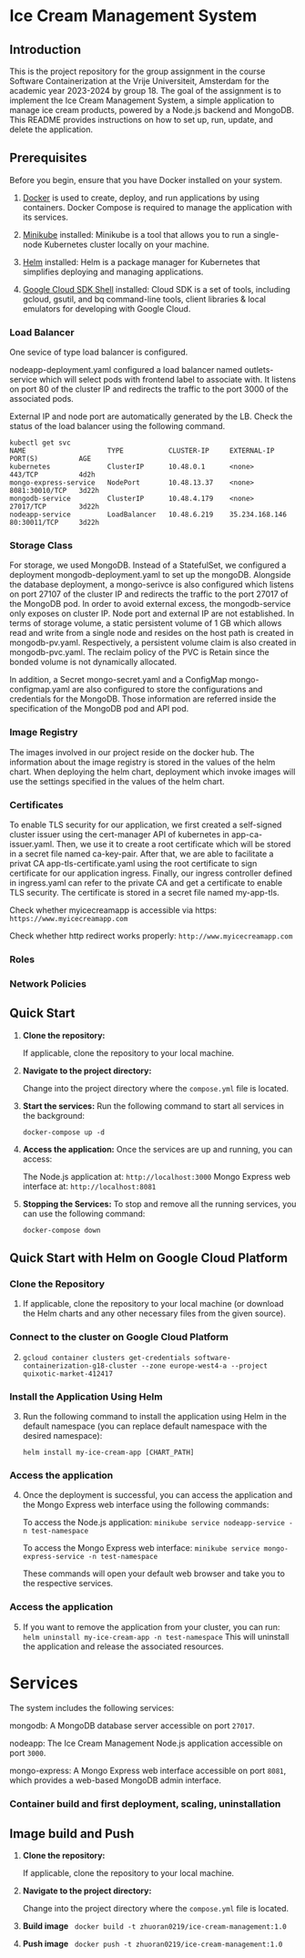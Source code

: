 # Ice Cream Management System

## Introduction
This is the project repository for the group assignment in the course Software Containerization at the Vrije Universiteit, Amsterdam for the academic year 2023-2024 by group 18. The goal of the assignment is to implement the Ice Cream Management System, a simple application to manage ice cream products, powered by a Node.js backend and MongoDB. This README provides instructions on how to set up, run, update, and delete the application.

## Prerequisites
Before you begin, ensure that you have Docker installed on your system. 

1. [Docker](https://www.docker.com/products/docker-desktop/) is used to create, deploy, and run applications by using containers. Docker Compose is required to manage the application with its services.

2. [Minikube](https://minikube.sigs.k8s.io/docs/start/) installed: Minikube is a tool that allows you to run a single-node Kubernetes cluster locally on your machine.

3. [Helm](https://helm.sh/docs/intro/install/) installed: Helm is a package manager for Kubernetes that simplifies deploying and managing applications.

4. [Google Cloud SDK Shell](https://cloud.google.com/sdk/) installed: Cloud SDK is a set of tools, including gcloud, gsutil, and bq command-line tools, client libraries & local emulators for developing with Google Cloud.

### Load Balancer
One sevice of type load balancer is configured.

nodeapp-deployment.yaml configured a load balancer named outlets-service which will select pods with frontend label to associate with. It listens on port 80 of the cluster IP and redirects the traffic to the port 3000 of the associated pods.

External IP and node port are automatically generated by the LB. Check the status of the load balancer using the following command.

```
kubectl get svc
NAME                    TYPE           CLUSTER-IP     EXTERNAL-IP      PORT(S)          AGE
kubernetes              ClusterIP      10.48.0.1      <none>           443/TCP          4d2h
mongo-express-service   NodePort       10.48.13.37    <none>           8081:30010/TCP   3d22h
mongodb-service         ClusterIP      10.48.4.179    <none>           27017/TCP        3d22h
nodeapp-service         LoadBalancer   10.48.6.219    35.234.168.146   80:30011/TCP     3d22h
```

### Storage Class
For storage, we used MongoDB. Instead of a StatefulSet, we configured a deployment mongodb-deployment.yaml to set up the mongoDB. Alongside the database deployment, a mongo-serivce is also configured which listens on port 27107 of the cluster IP and redirects the traffic to the port 27017 of the MongoDB pod. In order to avoid external excess, the mongodb-service only exposes on cluster IP. Node port and external IP are not established. 
In terms of storage volume, a static persistent volume of 1 GB which allows read and write from a single node and resides on the host path is created in mongodb-pv.yaml. Respectively, a persistent volume claim is also created in mongodb-pvc.yaml. The reclaim policy of the PVC is Retain since the bonded volume is not dynamically allocated.

In addition, a Secret mongo-secret.yaml and a ConfigMap mongo-configmap.yaml are also configured to store the configurations and credentials for the MongoDB. Those information are referred inside the specification of the MongoDB pod and API pod.

### Image Registry

The images involved in our project reside on the docker hub. The information about the image registry is stored in the values of the helm chart. When deploying the helm chart, deployment which invoke images will use the settings specified in the values of the helm chart.

### Certificates

To enable TLS security for our application, we first created a self-signed cluster issuer using the cert-manager API of kubernetes in app-ca-issuer.yaml. Then, we use it to create a root certificate which will be stored in a secret file named ca-key-pair. After that, we are able to facilitate a privat CA app-tls-certificate.yaml using the root certificate to sign certificate for our application ingress. Finally, our ingress controller defined in ingress.yaml can refer to the private CA and get a certificate to enable TLS security. The certificate is stored in a secret file named my-app-tls.

Check whether myicecreamapp is accessible via https:
`https://www.myicecreamapp.com`

Check whether http redirect works properly:
`http://www.myicecreamapp.com`

### Roles

### Network Policies



## Quick Start

1. **Clone the repository:**

   If applicable, clone the repository to your local machine.

2. **Navigate to the project directory:**

   Change into the project directory where the `compose.yml` file is located.

3. **Start the services:**
   Run the following command to start all services in the background:

   ```docker-compose up -d```

4. **Access the application:**
   Once the services are up and running, you can access:

   The Node.js application at: `http://localhost:3000`
   Mongo Express web interface at: `http://localhost:8081`

5. **Stopping the Services:**
   To stop and remove all the running services, you can use the following command:

   `docker-compose down`

## Quick Start with Helm on Google Cloud Platform

### Clone the Repository
1. If applicable, clone the repository to your local machine (or download the Helm charts and any other necessary files from the given source).

### Connect to the cluster on Google Cloud Platform
2. `gcloud container clusters get-credentials software-containerization-g18-cluster --zone europe-west4-a --project quixotic-market-412417`

### Install the Application Using Helm
3. Run the following command to install the application using Helm in the default namespace (you can replace default namespace with the desired namespace):

   `helm install my-ice-cream-app [CHART_PATH]`
### Access the application
4. Once the deployment is successful, you can access the application and the Mongo Express web interface using the following commands:

   To access the Node.js application:
   `minikube service nodeapp-service -n test-namespace`
   
   To access the Mongo Express web interface:
   `minikube service mongo-express-service -n test-namespace`

   These commands will open your default web browser and take you to the respective services.

### Access the application
5. If you want to remove the application from your cluster, you can run:
   `helm uninstall my-ice-cream-app -n test-namespace`
   This will uninstall the application and release the associated resources.

# Services
The system includes the following services:

mongodb: A MongoDB database server accessible on port `27017`.

nodeapp: The Ice Cream Management Node.js application accessible on port `3000`.

mongo-express: A Mongo Express web interface accessible on port `8081`, which provides a web-based MongoDB admin interface.

### Container build and first deployment, scaling, uninstallation

## Image build and Push
1. **Clone the repository:**

   If applicable, clone the repository to your local machine.

2. **Navigate to the project directory:**

   Change into the project directory where the `compose.yml` file is located.

3. **Build image**
` docker build -t zhuoran0219/ice-cream-management:1.0`

3. **Push image**
` docker push -t zhuoran0219/ice-cream-management:1.0`

